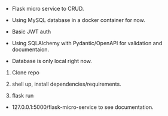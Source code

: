 - Flask micro service to CRUD.

- Using MySQL database in a docker container for now.

- Basic JWT auth

- Using SQLAlchemy with Pydantic/OpenAPI for validation and documentaion.


- Database is only local right now.

1. Clone repo

2. shell up, install dependencies/requirements.

3. flask run
- 127.0.0.1:5000/flask-micro-service to see documentation.